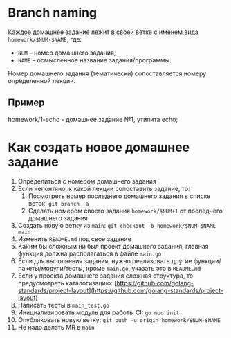 # Branch naming
Каждое домашнее задание лежит в своей ветке с именем вида `homework/$NUM-$NAME`, где:
* `NUM` – номер домашнего задания,
* `NAME` – осмысленное название задания/программы.

Номер домашнего задания (тематически) сопоставляется номеру определенной лекции.

## Пример
homework/1-echo - домашнее задание №1, утилита echo;

# Как создать новое домашнее задание
1. Определиться с номером домашнего задания
2. Если непонтяно, к какой лекции сопоставить задание, то:
    1. Посмотреть номер последнего домашнего задания в списке веток: `git branch -a`
    2. Сделать номером своего задания `homework/$NUM+1` от последнего домашнего задания
2. Создать новую ветку из `main`: `git checkout -b homework/$NUM-$NAME main`
3. Изменить `README.md` под свое задание
4. Каким бы сложным ни был проект домашнего задания, главная функция должна располагаться в файле `main.go`
5. Если для выполнения задания, нужно реализовать другие функции/пакеты/модули/тесты, кроме `main.go`, указать это в `README.md`
6. Если у проекта домашнего задания сложная структура, то предусмотреть каталогизацию: [https://github.com/golang-standards/project-layout](https://github.com/golang-standards/project-layout)
7. Написать тесты в `main_test.go`
8. Инициализировать модуль для работы CI: `go mod init`
9. Опубликовать новую ветку: `git push -u origin homework/$NUM-$NAME`
10. Не надо делать MR в `main`
